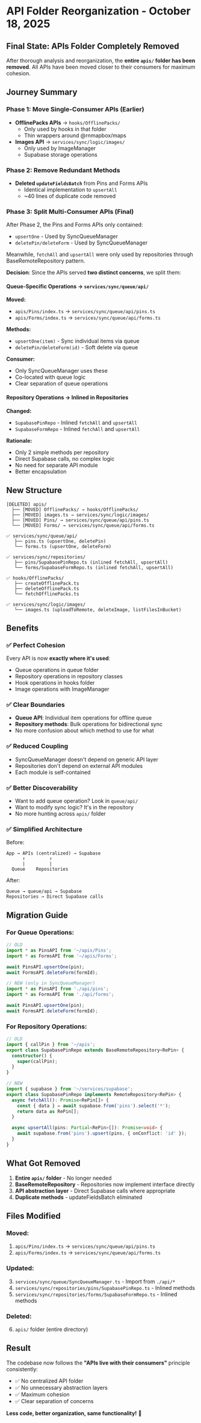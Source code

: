 # API Folder Reorganization - October 18, 2025

## Final State: APIs Folder Completely Removed

After thorough analysis and reorganization, the **entire `apis/` folder has been removed**. All APIs have been moved closer to their consumers for maximum cohesion.

## Journey Summary

### Phase 1: Move Single-Consumer APIs (Earlier)

- **OfflinePacks APIs** → `hooks/OfflinePacks/`
  - Only used by hooks in that folder
  - Thin wrappers around @rnmapbox/maps
- **Images API** → `services/sync/logic/images/`
  - Only used by ImageManager
  - Supabase storage operations

### Phase 2: Remove Redundant Methods

- **Deleted `updateFieldsBatch`** from Pins and Forms APIs
  - Identical implementation to `upsertAll`
  - ~40 lines of duplicate code removed

### Phase 3: Split Multi-Consumer APIs (Final)

After Phase 2, the Pins and Forms APIs only contained:

- `upsertOne` - Used by SyncQueueManager
- `deletePin/deleteForm` - Used by SyncQueueManager

Meanwhile, `fetchAll` and `upsertAll` were only used by repositories through BaseRemoteRepository pattern.

**Decision**: Since the APIs served **two distinct concerns**, we split them:

#### Queue-Specific Operations → `services/sync/queue/api/`

**Moved:**

- `apis/Pins/index.ts` → `services/sync/queue/api/pins.ts`
- `apis/Forms/index.ts` → `services/sync/queue/api/forms.ts`

**Methods:**

- `upsertOne(item)` - Sync individual items via queue
- `deletePin/deleteForm(id)` - Soft delete via queue

**Consumer:**

- Only SyncQueueManager uses these
- Co-located with queue logic
- Clear separation of queue operations

#### Repository Operations → Inlined in Repositories

**Changed:**

- `SupabasePinRepo` - Inlined `fetchAll` and `upsertAll`
- `SupabaseFormRepo` - Inlined `fetchAll` and `upsertAll`

**Rationale:**

- Only 2 simple methods per repository
- Direct Supabase calls, no complex logic
- No need for separate API module
- Better encapsulation

## New Structure

```
[DELETED] apis/
  ├── [MOVED] OfflinePacks/ → hooks/OfflinePacks/
  ├── [MOVED] images.ts → services/sync/logic/images/
  ├── [MOVED] Pins/ → services/sync/queue/api/pins.ts
  └── [MOVED] Forms/ → services/sync/queue/api/forms.ts

✅ services/sync/queue/api/
   ├── pins.ts (upsertOne, deletePin)
   └── forms.ts (upsertOne, deleteForm)

✅ services/sync/repositories/
   ├── pins/SupabasePinRepo.ts (inlined fetchAll, upsertAll)
   └── forms/SupabaseFormRepo.ts (inlined fetchAll, upsertAll)

✅ hooks/OfflinePacks/
   ├── createOfflinePack.ts
   ├── deleteOfflinePack.ts
   └── fetchOfflinePacks.ts

✅ services/sync/logic/images/
   └── images.ts (uploadToRemote, deleteImage, listFilesInBucket)
```

## Benefits

### ✅ Perfect Cohesion

Every API is now **exactly where it's used**:

- Queue operations in queue folder
- Repository operations in repository classes
- Hook operations in hooks folder
- Image operations with ImageManager

### ✅ Clear Boundaries

- **Queue API**: Individual item operations for offline queue
- **Repository methods**: Bulk operations for bidirectional sync
- No more confusion about which method to use for what

### ✅ Reduced Coupling

- SyncQueueManager doesn't depend on generic API layer
- Repositories don't depend on external API modules
- Each module is self-contained

### ✅ Better Discoverability

- Want to add queue operation? Look in `queue/api/`
- Want to modify sync logic? It's in the repository
- No more hunting across `apis/` folder

### ✅ Simplified Architecture

Before:

```
App → APIs (centralized) → Supabase
      ↑         ↑
      |         |
  Queue    Repositories
```

After:

```
Queue → queue/api → Supabase
Repositories → Direct Supabase calls
```

## Migration Guide

### For Queue Operations:

```typescript
// OLD
import * as PinsAPI from '~/apis/Pins';
import * as FormsAPI from '~/apis/Forms';

await PinsAPI.upsertOne(pin);
await FormsAPI.deleteForm(formId);

// NEW (only in SyncQueueManager)
import * as PinsAPI from './api/pins';
import * as FormsAPI from './api/forms';

await PinsAPI.upsertOne(pin);
await FormsAPI.deleteForm(formId);
```

### For Repository Operations:

```typescript
// OLD
import { callPin } from '~/apis';
export class SupabasePinRepo extends BaseRemoteRepository<RePin> {
  constructor() {
    super(callPin);
  }
}

// NEW
import { supabase } from '~/services/supabase';
export class SupabasePinRepo implements RemoteRepository<RePin> {
  async fetchAll(): Promise<RePin[]> {
    const { data } = await supabase.from('pins').select('*');
    return data as RePin[];
  }

  async upsertAll(pins: Partial<RePin>[]): Promise<void> {
    await supabase.from('pins').upsert(pins, { onConflict: 'id' });
  }
}
```

## What Got Removed

1. **Entire `apis/` folder** - No longer needed
2. **BaseRemoteRepository** - Repositories now implement interface directly
3. **API abstraction layer** - Direct Supabase calls where appropriate
4. **Duplicate methods** - updateFieldsBatch eliminated

## Files Modified

### Moved:

1. `apis/Pins/index.ts` → `services/sync/queue/api/pins.ts`
2. `apis/Forms/index.ts` → `services/sync/queue/api/forms.ts`

### Updated:

3. `services/sync/queue/SyncQueueManager.ts` - Import from `./api/*`
4. `services/sync/repositories/pins/SupabasePinRepo.ts` - Inlined methods
5. `services/sync/repositories/forms/SupabaseFormRepo.ts` - Inlined methods

### Deleted:

6. `apis/` folder (entire directory)

## Result

The codebase now follows the **"APIs live with their consumers"** principle consistently:

- ✅ No centralized API folder
- ✅ No unnecessary abstraction layers
- ✅ Maximum cohesion
- ✅ Clear separation of concerns

**Less code, better organization, same functionality!** 🎉
